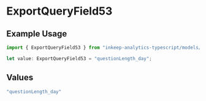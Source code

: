# ExportQueryField53

## Example Usage

```typescript
import { ExportQueryField53 } from "inkeep-analytics-typescript/models/operations";

let value: ExportQueryField53 = "questionLength_day";
```

## Values

```typescript
"questionLength_day"
```